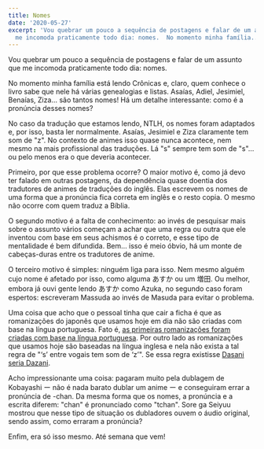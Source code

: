```yaml
---
title: Nomes
date: '2020-05-27'
excerpt: 'Vou quebrar um pouco a sequência de postagens e falar de um assunto que
  me incomoda praticamente todo dia: nomes.  No momento minha família...'
---
```




Vou quebrar um pouco a sequência de postagens e falar de um assunto que me incomoda praticamente todo dia: nomes.

No momento minha família está lendo Crônicas e, claro, quem conhece o livro sabe que nele há várias genealogias e listas. Asaías, Adiel, Jesimiel, Benaías, Ziza… são tantos nomes! Há um detalhe interessante: como é a pronúncia desses nomes?

No caso da tradução que estamos lendo, NTLH, os nomes foram adaptados e, por isso, basta ler normalmente. Asaías, Jesimiel e Ziza claramente tem som de "z". No contexto de animes isso quase nunca acontece, nem mesmo na mais profissional das traduções. Lá "s" sempre tem som de "s"… ou pelo menos era o que deveria acontecer.

Primeiro, por que esse problema ocorre? O maior motivo é, como já devo ter falado em outras postagens, da dependência quase doentia dos tradutores de animes de traduções do inglês. Elas escrevem os nomes de uma forma que a pronúncia fica correta em inglês e o resto copia. O mesmo não ocorre com quem traduz a Bíblia.

O segundo motivo é a falta de conhecimento: ao invés de pesquisar mais sobre o assunto vários começam a achar que uma regra ou outra que ele inventou com base em seus achismos é o correto, e esse tipo de mentalidade é bem difundida. Bem… isso é meio óbvio, há um monte de cabeças-duras entre os tradutores de anime.

O terceiro motivo é simples: ninguém liga para isso. Nem mesmo alguém cujo nome é afetado por isso, como alguma あすか ou um 増田. Ou melhor, embora já ouvi gente lendo あすか como Azuka, no segundo caso foram espertos: escreveram Massuda ao invés de Masuda para evitar o problema.

Uma coisa que acho que o pessoal tinha que cair a ficha é que as romanizações do japonês que usamos hoje em dia não são criadas com base na língua portuguesa. Fato é, [as primeiras romanizações foram criadas com base na língua portuguesa](https://pt.wikipedia.org/wiki/Romaniza%C3%A7%C3%A3o_do_japon%C3%AAs#Sistemas_modernos). Por outro lado as romanizações que usamos hoje são baseadas na língua inglesa e nela não exista a tal regra de "‘s’ entre vogais tem som de ‘z’". Se essa regra existisse [Dasani seria Dazani](https://www.youtube.com/watch?v=c6VhcpwFZJM).

Acho impressionante uma coisa: pagaram muito pela dublagem de Kobayashi ー não é nada barato dublar um anime ー e conseguiram errar a pronúncia de -chan. Da mesma forma que os nomes, a pronúncia e a escrita diferem: "chan" é pronunciado como "tchan". Sore ga Seiyuu mostrou que nesse tipo de situação os dubladores ouvem o áudio original, sendo assim, como erraram a pronúncia?

Enfim, era só isso mesmo. Até semana que vem!